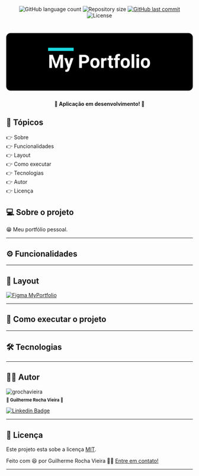<p align="center">
  <img alt="GitHub language count" src="https://img.shields.io/github/languages/count/grochavieira/my-portfolio?color=%2304D361&style=flat">

  <img alt="Repository size" src="https://img.shields.io/github/repo-size/grochavieira/my-portfolio?style=flat">
  
  <a href="https://github.com/grochavieira/my-portfolio/commits/master">
    <img alt="GitHub last commit" src="https://img.shields.io/github/last-commit/grochavieira/my-portfolio?style=flat">
  </a>
    
   <img alt="License" src="https://img.shields.io/badge/license-MIT-brightgreen?style=flat">
  
</p>
<h1 align="center">
    <img src="./.github/logo.png" />
</h1>

<h4 align="center"> 
	🚧 Aplicação em desenvolvimento! 🚧
</h4>

## 🏁 Tópicos

<p>
 👉<a href="#-sobre-o-projeto" style="text-decoration: none; "> Sobre</a> <br/>
👉<a href="#-funcionalidades" style="text-decoration: none; "> Funcionalidades</a> <br/>
👉<a href="#-layout" style="text-decoration: none"> Layout</a> <br/>
👉<a href="#-como-executar-o-projeto" style="text-decoration: none"> Como executar</a> <br/>
👉<a href="#-tecnologias" style="text-decoration: none"> Tecnologias</a> <br/>
👉<a href="#-autor" style="text-decoration: none"> Autor</a> <br/>
👉<a href="#user-content--licença" style="text-decoration: none"> Licença</a>

</p>

## 💻 Sobre o projeto

😁 Meu portfólio pessoal.

---

<a name="-funcionalidades"></a>

## ⚙️ Funcionalidades

---

## 🎨 Layout

<a align="center" target="blank" href="https://www.figma.com/file/awkUgEz4N12lWqW2cbwqfm/MyPortfolio?node-id=0%3A1">
    <img alt="Figma MyPortfolio" src="https://img.shields.io/static/v1?label=my_portfolio&message=podcastr&color=4953B8&style=flat&logo=figma">
</a>

---

## 🚀 Como executar o projeto

---

## 🛠 Tecnologias

---

<a name="-autor"></a>

## 🦸‍♂️ **Autor**

<p>
 <img src="https://avatars.githubusercontent.com/u/48029638?s=460&u=40540691957b5aabf04e2e1d4cddf8d3633cb1be&v=4" width="150px;" alt="grochavieira"/>
 <br />
 <sub><strong>🌟 Guilherme Rocha Vieira 🌟</strong></sub>
</p>

[![Linkedin Badge](https://img.shields.io/badge/-linkedin-blue?style=flat&logo=Linkedin&logoColor=white&link=https://www.linkedin.com/in/grochavieira/)](https://www.linkedin.com/in/grochavieira/)

---

## 📝 Licença

Este projeto esta sobe a licença [MIT](./LICENSE).

Feito com :satisfied: por Guilherme Rocha Vieira 👋🏽 [Entre em contato!](https://www.linkedin.com/in/grochavieira/)

---
